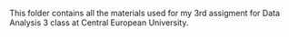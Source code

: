This folder contains all the materials used for my 3rd assigment for Data Analysis 3 class at Central European University.
